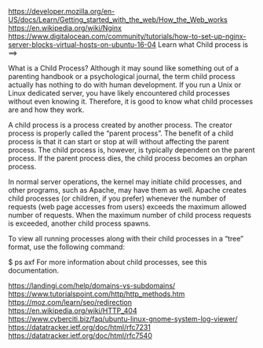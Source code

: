https://developer.mozilla.org/en-US/docs/Learn/Getting_started_with_the_web/How_the_Web_works
https://en.wikipedia.org/wiki/Nginx
https://www.digitalocean.com/community/tutorials/how-to-set-up-nginx-server-blocks-virtual-hosts-on-ubuntu-16-04
Learn what Child process is ==> 

What is a Child Process?
Although it may sound like something out of a parenting handbook or a psychological journal, the term child process actually has nothing to do with human development. If you run a Unix or Linux dedicated server, you have likely encountered child processes without even knowing it. Therefore, it is good to know what child processes are and how they work.

A child process is a process created by another process. The creator process is properly called the “parent process”. The benefit of a child process is that it can start or stop at will without affecting the parent process. The child process is, however, is typically dependent on the parent process. If the parent process dies, the child process becomes an orphan process.

In normal server operations, the kernel may initiate child processes, and other programs, such as Apache, may have them as well. Apache creates child processes (or children, if you prefer) whenever the number of requests (web page accesses from users) exceeds the maximum allowed number of requests. When the maximum number of child process requests is exceeded, another child process spawns.

To view all running processes along with their child processes in a “tree” format, use the following command:

$ ps axf
For more information about child processes, see this documentation.


https://landingi.com/help/domains-vs-subdomains/
https://www.tutorialspoint.com/http/http_methods.htm
https://moz.com/learn/seo/redirection
https://en.wikipedia.org/wiki/HTTP_404
https://www.cyberciti.biz/faq/ubuntu-linux-gnome-system-log-viewer/
https://datatracker.ietf.org/doc/html/rfc7231
https://datatracker.ietf.org/doc/html/rfc7540
